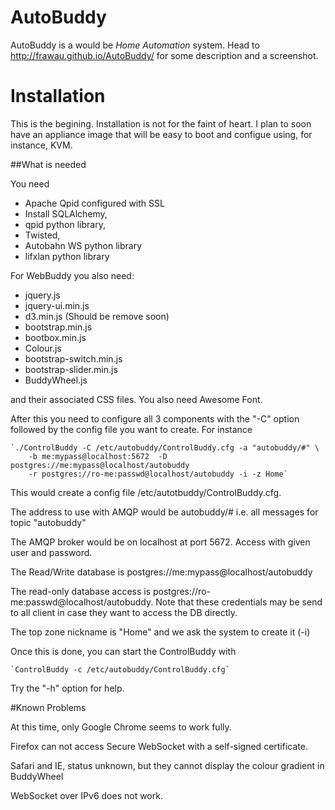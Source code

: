 # AutoBuddy

AutoBuddy is a would be *Home Automation* system. Head to http://frawau.github.io/AutoBuddy/ for some description and a screenshot.

# Installation

This is the begining. Installation is not for the faint of heart. I plan to soon have
an appliance image that will be easy to boot and configue using, for instance, KVM.

##What is needed

You need
 - Apache Qpid configured with SSL
 - Install SQLAlchemy, 
 - qpid python library, 
 - Twisted, 
 - Autobahn WS python library
 - lifxlan python library
 
For WebBuddy you also need:
    
 - jquery.js
 - jquery-ui.min.js
 - d3.min.js  (Should be remove soon)
 - bootstrap.min.js
 - bootbox.min.js
 - Colour.js
 - bootstrap-switch.min.js
 - bootstrap-slider.min.js
 - BuddyWheel.js
 
and their associated CSS files. You also need Awesome Font.

After this you need to configure all 3 components with the "-C" option
followed by the config file you want to create. For instance

    `./ControlBuddy -C /etc/autobuddy/ControlBuddy.cfg -a "autobuddy/#" \
        -b me:mypass@localhost:5672  -D postgres://me:mypass@localhost/autobuddy
        -r postgres://ro-me:passwd@localhost/autobuddy -i -z Home`

This would create a config file /etc/autotbuddy/ControlBuddy.cfg.

The address to use with AMQP would be autobuddy/# i.e. all messages for topic "autobuddy"

The AMQP broker would be on localhost at port 5672. Access with given user and password.

The Read/Write database is postgres://me:mypass@localhost/autobuddy

The read-only database access is postgres://ro-me:passwd@localhost/autobuddy. Note that these credentials
may be send to all client in case they want to access the DB directly.

The top zone nickname is "Home" and we ask the system to create it (-i)

Once this is done, you can start the ControlBuddy with

    `ControlBuddy -c /etc/autobuddy/ControlBuddy.cfg`
    
Try the "-h" option for help.

#Known Problems

At this time, only Google Chrome seems to work fully.

Firefox can not access Secure WebSocket with a self-signed certificate.

Safari and IE, status unknown, but they cannot display the colour gradient in BuddyWheel

WebSocket over IPv6 does not work. 
